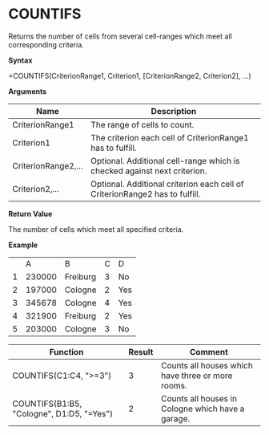<div id="countifs">

</div>

# COUNTIFS

Returns the number of cells from several cell-ranges which meet all
corresponding criteria.

**Syntax**

=COUNTIFS(CriterionRange1, Criterion1, \[CriterionRange2, Criterion2\],
...)

**Arguments**

| Name                | Description                                                                 |
|---------------------|-----------------------------------------------------------------------------|
| CriterionRange1     | The range of cells to count.                                                |
| Criterion1          | The criterion each cell of CriterionRange1 has to fulfill.                  |
| CriterionRange2,... | Optional. Additional cell-range which is checked against next criterion.    |
| Criterion2,...      | Optional. Additional criterion each cell of CriterionRange2 has to fulfill. |

**Return Value**

The number of cells which meet all specified criteria.

**Example**

|     |        |          |     |     |
|-----|--------|----------|-----|-----|
|     | A      | B        | C   | D   |
| 1   | 230000 | Freiburg | 3   | No  |
| 2   | 197000 | Cologne  | 2   | Yes |
| 3   | 345678 | Cologne  | 4   | Yes |
| 4   | 321900 | Freiburg | 2   | Yes |
| 5   | 203000 | Cologne  | 3   | No  |

| Function                                                                                                                                              | Result | Comment                                           |
|-------------------------------------------------------------------------------------------------------------------------------------------------------|--------|---------------------------------------------------|
| COUNTIFS(<span class="blue">C1:C4</span>, <span class="orange">"&gt;=3"</span>)                                                                       | 3      | Counts all houses which have three or more rooms. |
| COUNTIFS(<span class="blue">B1:B5</span>, <span class="orange">"Cologne"</span>, <span class="blue">D1:D5</span>, <span class="orange">"=Yes"</span>) | 2      | Counts all houses in Cologne which have a garage. |
